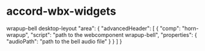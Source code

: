 # accord-wbx-widgets
wrapup-bell
desktop-leyout
    "area": {
      "advancedHeader": [
        {
          "comp": "horn-wrapup",
          "script": "path to the webcomponent wrapup-bell",
          "properties": {
            "audioPath": "path to the bell audio file"
          }
        }
    ]
}
